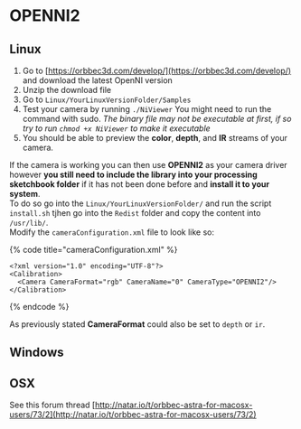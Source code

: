 # OPENNI2

## Linux

1. Go to [https://orbbec3d.com/develop/](https://orbbec3d.com/develop/) and download the latest OpenNI version
2. Unzip the download file
3. Go to `Linux/YourLinuxVersionFolder/Samples`
4. Test your camera by running `./NiViewer` You might need to run the command with sudo. _The binary file may not be executable at first, if so try to run `chmod +x NiViewer` to make it executable_
5. You should be able to preview the **color**, **depth**, and **IR** streams of your camera.

If the camera is working you can then use **OPENNI2** as your camera driver however **you still need to include the library into your processing sketchbook folder** if it has not been done before and **install it to your system**.  
To do so go into the `Linux/YourLinuxVersionFolder/` and run the script `install.sh` tjhen go into the `Redist` folder and copy the content into  `/usr/lib/`.   
Modify the `cameraConfiguration.xml` file to look like so: 

{% code title="cameraConfiguration.xml" %}
```markup
<?xml version="1.0" encoding="UTF-8"?>
<Calibration>
  <Camera CameraFormat="rgb" CameraName="0" CameraType="OPENNI2"/>
</Calibration>
```
{% endcode %}

As previously stated **CameraFormat** could also be set to `depth` or `ir`.

## Windows

## OSX

See this forum thread [http://natar.io/t/orbbec-astra-for-macosx-users/73/2](http://natar.io/t/orbbec-astra-for-macosx-users/73/2)

